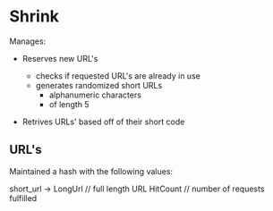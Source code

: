 

# Shrink

Manages:

- Reserves new URL's
  - checks if requested URL's are already in use
  - generates randomized short URLs
    - alphanumeric characters
    - of length 5

- Retrives URLs' based off of their short code


## URL's

Maintained a hash with the following values:

short\_url ->
    LongUrl     // full length URL
    HitCount    // number of requests fulfilled


